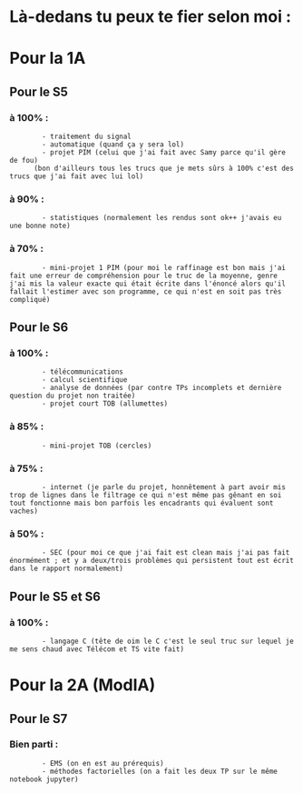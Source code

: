 Là-dedans tu peux te fier selon moi :
============================
# Pour la 1A
## Pour le S5
### à 100% :
  	 	  	- traitement du signal
  	 	  	- automatique (quand ça y sera lol)
  	 	  	- projet PIM (celui que j'ai fait avec Samy parce qu'il gère de fou)
  	 	  (bon d'ailleurs tous les trucs que je mets sûrs à 100% c'est des trucs que j'ai fait avec lui lol)
  	 	  
### à 90% :
  	 	  	- statistiques (normalement les rendus sont ok++ j'avais eu une bonne note)
  	 	  	
### à 70% :
  	 		- mini-projet 1 PIM (pour moi le raffinage est bon mais j'ai fait une erreur de compréhension pour le truc de la moyenne, genre j'ai mis la valeur exacte qui était écrite dans l'énoncé alors qu'il fallait l'estimer avec son programme, ce qui n'est en soit pas très compliqué)
  	 	  
  	 	  
## Pour le S6
### à 100% :
  	 	  	- télécommunications
  	 	  	- calcul scientifique
  	 	  	- analyse de données (par contre TPs incomplets et dernière question du projet non traitée)
  	 	  	- projet court TOB (allumettes)
  	 	
### à 85% :
  	 		- mini-projet TOB (cercles)
  	 	  
### à 75% :
  	 	  	- internet (je parle du projet, honnêtement à part avoir mis trop de lignes dans le filtrage ce qui n'est même pas gênant en soi tout fonctionne mais bon parfois les encadrants qui évaluent sont vaches)
  	 	
### à 50% :
  	 	  	- SEC (pour moi ce que j'ai fait est clean mais j'ai pas fait énormément ; et y a deux/trois problèmes qui persistent tout est écrit dans le rapport normalement)
  
  
## Pour le S5 et S6
### à 100% :
  	 		- langage C (tête de oim le C c'est le seul truc sur lequel je me sens chaud avec Télécom et TS vite fait)
	 	  


# Pour la 2A (ModIA)
## Pour le S7
### Bien parti :
			- EMS (on en est au prérequis)
			- méthodes factorielles (on a fait les deux TP sur le même notebook jupyter)
